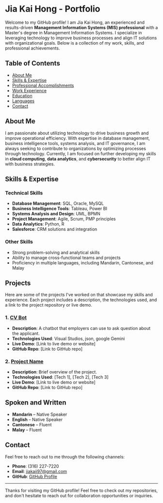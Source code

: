 # Jia Kai Hong - Portfolio

Welcome to my GitHub profile! I am Jia Kai Hong, an experienced and results-driven **Management Information Systems (MIS) professional** with a Master's degree in Management Information Systems. I specialize in leveraging technology to improve business processes and align IT solutions with organizational goals. Below is a collection of my work, skills, and professional achievements.

## Table of Contents

- [About Me](#about-me)
- [Skills & Expertise](#skills--expertise)
- [Professional Accomplishments](#professional-accomplishments)
- [Work Experience](#work-experience)
- [Education](#education)
- [Languages](#languages)
- [Contact](#contact)

## About Me

I am passionate about utilizing technology to drive business growth and improve operational efficiency. With expertise in database management, business intelligence tools, systems analysis, and IT governance, I am always seeking to contribute to organizations by optimizing processes through technology. Currently, I am focused on further developing my skills in **cloud computing**, **data analytics**, and **cybersecurity** to better align IT with business strategies.

## Skills & Expertise

### **Technical Skills**
- **Database Management**: SQL, Oracle, MySQL
- **Business Intelligence Tools**: Tableau, Power BI
- **Systems Analysis and Design**: UML, BPMN
- **Project Management**: Agile, Scrum, PMP principles
- **Data Analytics**: Python, R
- **Salesforce**: CRM solutions and integration

### **Other Skills**
- Strong problem-solving and analytical skills
- Ability to manage cross-functional teams and projects
- Proficiency in multiple languages, including Mandarin, Cantonese, and Malay

## Projects

Here are some of the projects I've worked on that showcase my skills and experience. Each project includes a description, the technologies used, and a link to the project repository or live demo.

### 1. [CV Bot](link-to-project-repo)
   - **Description**: A chatbot that employers can use to ask question about the applicant.
   - **Technologies Used**: Visual Studios, json, google Gemini
   - **Live Demo**: [Link to live demo or website]
   - **GitHub Repo**: [Link to GitHub repo]

### 2. [Project Name](link-to-project-repo)
   - **Description**: Brief overview of the project.
   - **Technologies Used**: [Tech 1], [Tech 2], [Tech 3]
   - **Live Demo**: [Link to live demo or website]
   - **GitHub Repo**: [Link to GitHub repo]

## Spoken and Written

- **Mandarin** – Native Speaker
- **English** – Native Speaker
- **Cantonese** – Fluent
- **Malay** – Fluent

## Contact

Feel free to reach out to me through the following channels:

- **Phone**: (316) 227-7220
- **Email**: jiakaii97@gmail.com
- **GitHub**: [GitHub Profile](https://github.com/yourusername)

---

Thanks for visiting my GitHub profile! Feel free to check out my repositories, and don't hesitate to reach out for collaboration opportunities or inquiries.
